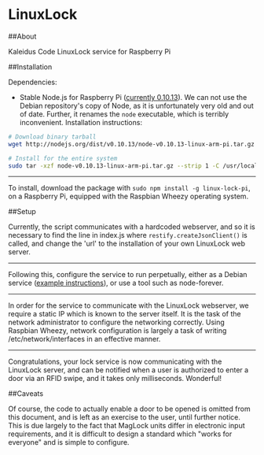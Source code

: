 LinuxLock
=========

##About

Kaleidus Code LinuxLock service for Raspberry Pi

##Installation

Dependencies:

- Stable Node.js for Raspberry Pi ([currently 0.10.13](http://nodejs.org/dist/v0.10.13/node-v0.10.13-linux-arm-pi.tar.gz)). We can not use the Debian repository's copy of Node, as it is unfortunately very old and out of date. Further, it renames the `node` executable, which is terribly inconvenient. Installation instructions:

```bash
# Download binary tarball
wget http://nodejs.org/dist/v0.10.13/node-v0.10.13-linux-arm-pi.tar.gz

# Install for the entire system
sudo tar -xzf node-v0.10.13-linux-arm-pi.tar.gz --strip 1 -C /usr/local
```

---

To install, download the package with `sudo npm install -g linux-lock-pi`, on a Raspberry Pi, equipped with the Raspbian Wheezy operating system.

##Setup

Currently, the script communicates with a hardcoded webserver, and so it is necessary to find the line in index.js where `restify.createJsonClient()` is called, and change the 'url' to the installation of your own LinuxLock web server.

---

Following this, configure the service to run perpetually, either as a Debian service ([example instructions](http://kvz.io/blog/2009/12/15/run-nodejs-as-a-service-on-ubuntu-karmic/)), or use a tool such as node-forever.

---

In order for the service to communicate with the LinuxLock webserver, we require a static IP which is known to the server itself. It is the task of the network administrator to configure the networking correctly. Using Raspbian Wheezy, network configuration is largely a task of writing /etc/network/interfaces in an effective manner.

---

Congratulations, your lock service is now communicating with the LinuxLock server, and can be notified when a user is authorized to enter a door via an RFID swipe, and it takes only milliseconds. Wonderful!

##Caveats

Of course, the code to actually enable a door to be opened is omitted from this document, and is left as an exercise to the user, until further notice. This is due largely to the fact that MagLock units differ in electronic input requirements, and it is difficult to design a standard which "works for everyone" and is simple to configure.
